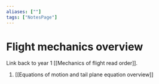 ```yaml
---
aliases: [""]
tags: ["NotesPage"]
---
```


# Flight mechanics overview

Link back to year 1 [[Mechanics of flight read order]].

1) [[Equations of motion and tail plane equation overview]]

